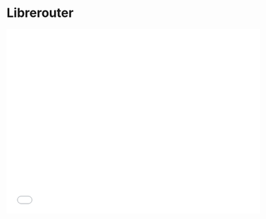 # Librerouter
<iframe src="//slides.com/andycancino/deck/embed" width="576" height="420" scrolling="no" frameborder="0" webkitallowfullscreen mozallowfullscreen allowfullscreen></iframe>
